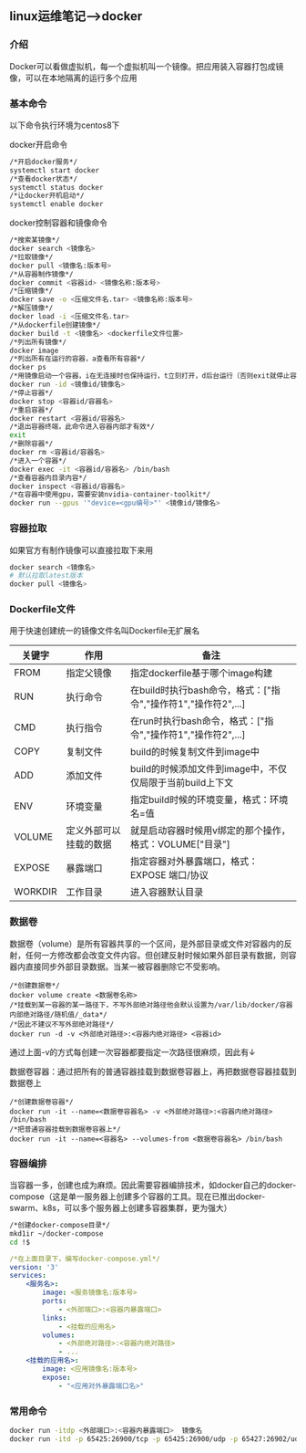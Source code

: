 ## linux运维笔记-->docker

### 介绍

Docker可以看做虚拟机，每一个虚拟机叫一个镜像。把应用装入容器打包成镜像，可以在本地隔离的运行多个应用

### 基本命令

以下命令执行环境为centos8下

docker开启命令

```bash
/*开启docker服务*/
systemctl start docker
/*查看docker状态*/
systemctl status docker
/*让docker开机启动*/
systemctl enable docker
```

docker控制容器和镜像命令

```bash
/*搜索某镜像*/
docker search <镜像名>
/*拉取镜像*/
docker pull <镜像名:版本号>
/*从容器制作镜像*/
docker commit <容器id> <镜像名称:版本号>
/*压缩镜像*/
docker save -o <压缩文件名.tar> <镜像名称:版本号>
/*解压镜像*/
docker load -i <压缩文件名.tar>
/*从dockerfile创建镜像*/
docker build -t <镜像名> <dockerfile文件位置>
/*列出所有镜像*/
docker image
/*列出所有在运行的容器，a查看所有容器*/
docker ps
/*用镜像启动一个容器，i在无连接时也保持运行，t立刻打开，d后台运行（否则exit就停止容器），p设置端口映射（外部端口:容器端口），v设置文件映射方便修改容器内部的东西（外部目录绝对路径:容器目录绝对路径），e设置环境变量，name可以给容器起名*/
docker run -id <镜像id/镜像名>
/*停止容器*/
docker stop <容器id/容器名>
/*重启容器*/
docker restart <容器id/容器名>
/*退出容器终端，此命令进入容器内部才有效*/
exit
/*删除容器*/
docker rm <容器id/容器名>
/*进入一个容器*/
docker exec -it <容器id/容器名> /bin/bash
/*查看容器内目录内容*/
docker inspect <容器id/容器名>
/*在容器中使用gpu，需要安装nvidia-container-toolkit*/
docker run --gpus '"device=<gpu编号>"' <镜像id/镜像名>
```

### 容器拉取

如果官方有制作镜像可以直接拉取下来用

```bash
docker search <镜像名>
# 默认拉取latest版本
docker pull <镜像名>
```



### Dockerfile文件

用于快速创建统一的镜像文件名叫Dockerfile无扩展名

| 关键字  | 作用                   | 备注                                                         |
| ------- | ---------------------- | ------------------------------------------------------------ |
| FROM    | 指定父镜像             | 指定dockerfile基于哪个image构建                              |
| RUN     | 执行命令               | 在build时执行bash命令，格式：["指令","操作符1","操作符2",...] |
| CMD     | 执行指令               | 在run时执行bash命令，格式：["指令","操作符1","操作符2",...]  |
| COPY    | 复制文件               | build的时候复制文件到image中                                 |
| ADD     | 添加文件               | build的时候添加文件到image中，不仅仅局限于当前build上下文    |
| ENV     | 环境变量               | 指定build时候的环境变量，格式：环境名=值                     |
| VOLUME  | 定义外部可以挂载的数据 | 就是启动容器时候用v绑定的那个操作，格式：VOLUME["目录"]      |
| EXPOSE  | 暴露端口               | 指定容器对外暴露端口，格式：EXPOSE 端口/协议                 |
| WORKDIR | 工作目录               | 进入容器默认目录                                             |



### 数据卷

数据卷（volume）是所有容器共享的一个区间，是外部目录或文件对容器内的反射，任何一方修改都会改变文件内容。但创建反射时候如果外部目录有数据，则容器内直接同步外部目录数据。当某一被容器删除它不受影响。

```
/*创建数据卷*/
docker volume create <数据卷名称>
/*挂载到某一容器的某一路径下，不写外部绝对路径他会默认设置为/var/lib/docker/容器内部绝对路径/随机值/_data*/
/*因此不建议不写外部绝对路径*/
docker run -d -v <外部绝对路径>:<容器内绝对路径> <容器id>
```

通过上面-v的方式每创建一次容器都要指定一次路径很麻烦，因此有↓

数据卷容器：通过把所有的普通容器挂载到数据卷容器上，再把数据卷容器挂载到数据卷上

```
/*创建数据卷容器*/
docker run -it --name=<数据卷容器名> -v <外部绝对路径>:<容器内绝对路径> /bin/bash
/*把普通容器挂载到数据卷容器上*/
docker run -it --name=<容器名> --volumes-from <数据卷容器名> /bin/bash
```

### 容器编排

当容器一多，创建也成为麻烦。因此需要容器编排技术，如docker自己的docker-compose（这是单一服务器上创建多个容器的工具。现在已推出docker-swarm、k8s，可以多个服务器上创建多容器集群，更为强大）

```bash
/*创建docker-compose目录*/
mkd1ir ~/docker-compose
cd !$
```

```yml
/*在上面目录下，编写docker-compose.yml*/
version: '3'
services:
	<服务名>:
		image: <服务镜像名:版本号>
		ports:
			- <外部端口>:<容器内暴露端口>
		links:
			- <挂载的应用名>
		volumes:
			- <外部绝对路径>:<容器内绝对路径>
			- ...
	<挂载的应用名>:
		image: <应用镜像名:版本号>
		expose:
			- "<应用对外暴露端口名>"
```



### 常用命令

```bash
docker run -itdp <外部端口>:<容器内暴露端口>  镜像名
docker run -itd -p 65425:26900/tcp -p 65425:26900/udp -p 65427:26902/udp -p 8081:8081 -v /usr/steam/7day:/usr/steam/7day --name 7day2 7day2:latest
```

